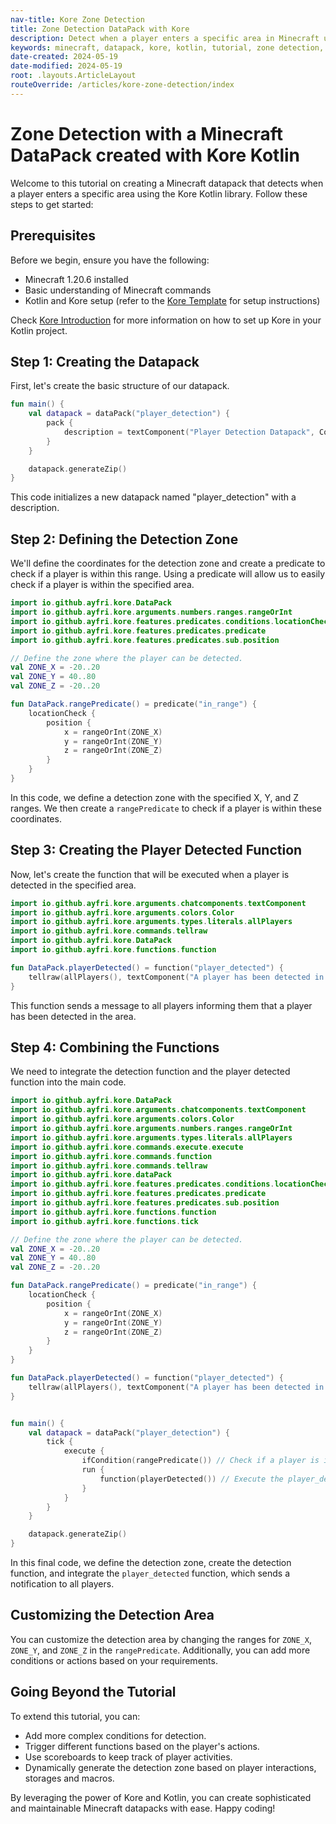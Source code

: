 ```yaml
---
nav-title: Kore Zone Detection
title: Zone Detection DataPack with Kore
description: Detect when a player enters a specific area in Minecraft using a Kore Kotlin library. Learn how to create a datapack that triggers an event when a player enters a defined zone.
keywords: minecraft, datapack, kore, kotlin, tutorial, zone detection, predicate, location check
date-created: 2024-05-19
date-modified: 2024-05-19
root: .layouts.ArticleLayout
routeOverride: /articles/kore-zone-detection/index
---
```


# Zone Detection with a Minecraft DataPack created with Kore Kotlin

Welcome to this tutorial on creating a Minecraft datapack that detects when a player enters a specific area using the Kore Kotlin library.
Follow these steps to get started:

## Prerequisites

Before we begin, ensure you have the following:

- Minecraft 1.20.6 installed
- Basic understanding of Minecraft commands
- Kotlin and Kore setup (refer to the [Kore Template](https://github.com/Ayfri/Kore-Template) for setup instructions)

Check [Kore Introduction](https://ayfri.com/articles/kore-introduction/) for more information on how to set up Kore in your Kotlin project.

## Step 1: Creating the Datapack

First, let's create the basic structure of our datapack.

```kotlin
fun main() {
	val datapack = dataPack("player_detection") {
		pack {
			description = textComponent("Player Detection Datapack", Color.GOLD)
		}
	}

	datapack.generateZip()
}
```

This code initializes a new datapack named "player_detection" with a description.

## Step 2: Defining the Detection Zone

We'll define the coordinates for the detection zone and create a predicate to check if a player is within this range.
Using a predicate will allow us to easily check if a player is within the specified area.

```kotlin
import io.github.ayfri.kore.DataPack
import io.github.ayfri.kore.arguments.numbers.ranges.rangeOrInt
import io.github.ayfri.kore.features.predicates.conditions.locationCheck
import io.github.ayfri.kore.features.predicates.predicate
import io.github.ayfri.kore.features.predicates.sub.position

// Define the zone where the player can be detected.
val ZONE_X = -20..20
val ZONE_Y = 40..80
val ZONE_Z = -20..20

fun DataPack.rangePredicate() = predicate("in_range") {
	locationCheck {
		position {
			x = rangeOrInt(ZONE_X)
			y = rangeOrInt(ZONE_Y)
			z = rangeOrInt(ZONE_Z)
		}
	}
}
```

In this code, we define a detection zone with the specified X, Y, and Z ranges. We then create a `rangePredicate` to check if a player is
within these coordinates.

## Step 3: Creating the Player Detected Function

Now, let's create the function that will be executed when a player is detected in the specified area.

```kotlin
import io.github.ayfri.kore.arguments.chatcomponents.textComponent
import io.github.ayfri.kore.arguments.colors.Color
import io.github.ayfri.kore.arguments.types.literals.allPlayers
import io.github.ayfri.kore.commands.tellraw
import io.github.ayfri.kore.DataPack
import io.github.ayfri.kore.functions.function

fun DataPack.playerDetected() = function("player_detected") {
	tellraw(allPlayers(), textComponent("A player has been detected in the area!", Color.RED))
}
```

This function sends a message to all players informing them that a player has been detected in the area.

## Step 4: Combining the Functions

We need to integrate the detection function and the player detected function into the main code.

```kotlin
import io.github.ayfri.kore.DataPack
import io.github.ayfri.kore.arguments.chatcomponents.textComponent
import io.github.ayfri.kore.arguments.colors.Color
import io.github.ayfri.kore.arguments.numbers.ranges.rangeOrInt
import io.github.ayfri.kore.arguments.types.literals.allPlayers
import io.github.ayfri.kore.commands.execute.execute
import io.github.ayfri.kore.commands.function
import io.github.ayfri.kore.commands.tellraw
import io.github.ayfri.kore.dataPack
import io.github.ayfri.kore.features.predicates.conditions.locationCheck
import io.github.ayfri.kore.features.predicates.predicate
import io.github.ayfri.kore.features.predicates.sub.position
import io.github.ayfri.kore.functions.function
import io.github.ayfri.kore.functions.tick

// Define the zone where the player can be detected.
val ZONE_X = -20..20
val ZONE_Y = 40..80
val ZONE_Z = -20..20

fun DataPack.rangePredicate() = predicate("in_range") {
	locationCheck {
		position {
			x = rangeOrInt(ZONE_X)
			y = rangeOrInt(ZONE_Y)
			z = rangeOrInt(ZONE_Z)
		}
	}
}

fun DataPack.playerDetected() = function("player_detected") {
	tellraw(allPlayers(), textComponent("A player has been detected in the area!", Color.RED))
}


fun main() {
	val datapack = dataPack("player_detection") {
		tick {
			execute {
				ifCondition(rangePredicate()) // Check if a player is in the detection zone using our predicate.
				run {
					function(playerDetected()) // Execute the player_detected function if a player is detected.
				}
			}
		}
	}

	datapack.generateZip()
}
```

In this final code, we define the detection zone, create the detection function, and integrate the `player_detected` function, which sends a
notification to all players.

## Customizing the Detection Area

You can customize the detection area by changing the ranges for `ZONE_X`, `ZONE_Y`, and `ZONE_Z` in the `rangePredicate`. Additionally, you
can add more conditions or actions based on your requirements.

## Going Beyond the Tutorial

To extend this tutorial, you can:

- Add more complex conditions for detection.
- Trigger different functions based on the player's actions.
- Use scoreboards to keep track of player activities.
- Dynamically generate the detection zone based on player interactions, storages and macros.

By leveraging the power of Kore and Kotlin, you can create sophisticated and maintainable Minecraft datapacks with ease. Happy coding!
